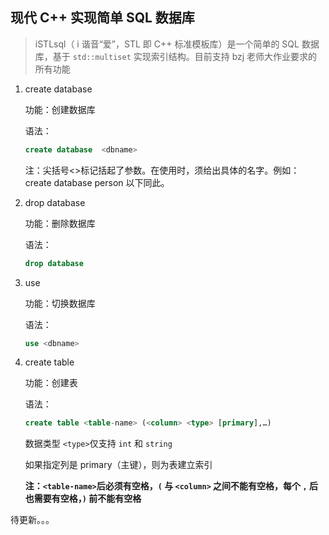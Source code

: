 ## 现代 C++ 实现简单 SQL 数据库

> iSTLsql（ i 谐音“爱”，STL 即 C++ 标准模板库）是一个简单的 SQL 数据库，基于 `std::multiset` 实现索引结构。目前支持 bzj 老师大作业要求的所有功能

1. create database 

   功能：创建数据库 

   语法： 

   ```sql
   create database  <dbname>
   ```

   注：尖括号<>标记括起了参数。在使用时，须给出具体的名字。例如： create database person 以下同此。

2. drop database

   功能：删除数据库 

   语法： 

   ```sql
   drop database
   ```

3. use

   功能：切换数据库 

   语法：

   ```sql
   use <dbname>
   ```

4. create table

   功能：创建表

   语法：

   ```sql
   create table <table-name> (<column> <type> [primary],…)
   ```

   数据类型 `<type>`仅支持 `int` 和 `string`

   如果指定列是 primary（主键），则为表建立索引

   **注：`<table-name>`后必须有空格，`(` 与 `<column>` 之间不能有空格，每个 `,` 后也需要有空格，`)` 前不能有空格**

待更新。。。
